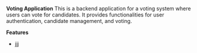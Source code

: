 **Voting Application**
This is a backend application for a voting system where users can vote for candidates. It provides functionalities for user authentication, candidate management, and voting.

**Features**
- jjj




